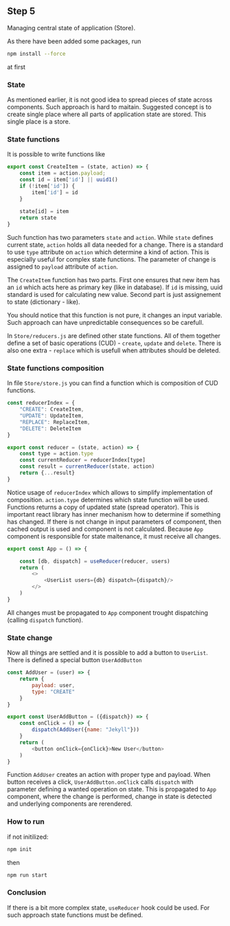 ## Step 5

Managing central state of application (Store).

As there have been added some packages, run
```bash
npm install --force
```
at first


### State

As mentioned earlier, it is not good idea to spread pieces of state across components. 
Such approach is hard to maitain. 
Suggested concept is to create single place where all parts of application state are stored.
This single place is a store.

### State functions

It is possible to write functions like
```js
export const CreateItem = (state, action) => {
    const item = action.payload;
    const id = item['id'] || uuid1()
    if (!item['id']) {
        item['id'] = id
    }
    
    state[id] = item
    return state
}
```

Such function has two parameters `state` and `action`.
While `state` defines current state, `action` holds all data needed for a change.
There is a standard to use `type` attribute on `action` which determine a kind of action. 
This is especially useful for complex state functions. 
The parameter of change is assigned to `payload` attribute of `action`.

The `CreateItem` function has two parts. First one ensures that new item has an `id` which acts here as primary key (like in database). If `id` is missing, uuid standard is used for calculating new value.
Second part is just assignement to state (dictionary - like).

You should notice that this function is not pure, it changes an input variable.
Such approach can have unpredictable consequences so be carefull.

In `Store/reducers.js` are defined other state functions. 
All of them together define a set of basic operations (CUD) - `create`, `update` and `delete`.
There is also one extra - `replace` which is usefull when attributes should be deleted.

### State functions composition

In file `Store/store.js` you can find a function which is composition of CUD functions.
```js
const reducerIndex = {
    "CREATE": CreateItem,
    "UPDATE": UpdateItem,
    "REPLACE": ReplaceItem,
    "DELETE": DeleteItem
}

export const reducer = (state, action) => {
    const type = action.type
    const currentReducer = reducerIndex[type]
    const result = currentReducer(state, action)
    return {...result}
}
```
Notice usage of `reducerIndex` which allows to simplify implementation of composition. 
`action.type` determines which state function will be used.
Functions returns a copy of updated state (spread operator).
This is important react library has inner mechanism how to determine if something has changed.
If there is not change in input parameters of component, then cached output is used and component is not calculated.
Because `App` component is responsible for state maitenance, it must receive all changes.

```js
export const App = () => {

    const [db, dispatch] = useReducer(reducer, users)
    return (
        <>
            <UserList users={db} dispatch={dispatch}/>
        </>        
    )
}
```
All changes must be propagated to `App` component trought dispatching (calling `dispatch` function).

### State change

Now all things are settled and it is possible to add a button to `UserList`.
There is defined a special button `UserAddButton`

```js
const AddUser = (user) => {
    return {
        payload: user,
        type: "CREATE"
    }
}

export const UserAddButton = ({dispatch}) => {
    const onClick = () => {
        dispatch(AddUser({name: "Jekyll"}))
    }
    return (
        <button onClick={onClick}>New User</button>
    )
}
```

Function `AddUser` creates an action with proper type and payload.
When button receives a click, `UserAddButton.onClick` calls `dispatch` with parameter defining a wanted operation on state.
This is propagated to `App` component, where the change is performed, change in state is detected and underlying components are rerendered.

### How to run
if not initilized:
```bash
npm init
```

then 

```bash
npm run start
```

### Conclusion

If there is a bit more complex state, `useReducer` hook could be used.
For such approach state functions must be defined.